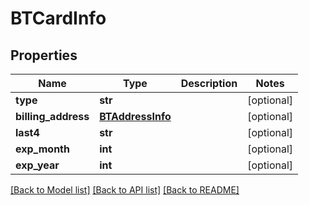 # BTCardInfo

## Properties
Name | Type | Description | Notes
------------ | ------------- | ------------- | -------------
**type** | **str** |  | [optional] 
**billing_address** | [**BTAddressInfo**](BTAddressInfo.md) |  | [optional] 
**last4** | **str** |  | [optional] 
**exp_month** | **int** |  | [optional] 
**exp_year** | **int** |  | [optional] 

[[Back to Model list]](../README.md#documentation-for-models) [[Back to API list]](../README.md#documentation-for-api-endpoints) [[Back to README]](../README.md)


